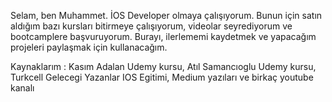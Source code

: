 Selam, ben Muhammet. İOS Developer olmaya çalışıyorum. Bunun için satın aldığım bazı kursları bitirmeye çalışıyorum,
videolar seyrediyorum ve bootcamplere başvuruyorum. Burayı, ilerlememi kaydetmek ve yapacağım projeleri paylaşmak için kullanacağım.

Kaynaklarım :  Kasım Adalan Udemy kursu, Atıl Samancıoglu Udemy kursu, Turkcell Gelecegi Yazanlar IOS Egitimi, Medium yazıları ve birkaç youtube kanalı


